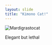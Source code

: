 ```yaml
---
layout: slide
title: "Kimono Cat!"
---
```


![Mardigrastocat](https://octodex.github.com/images/kimonotocat.png)



Elegant but lethal

